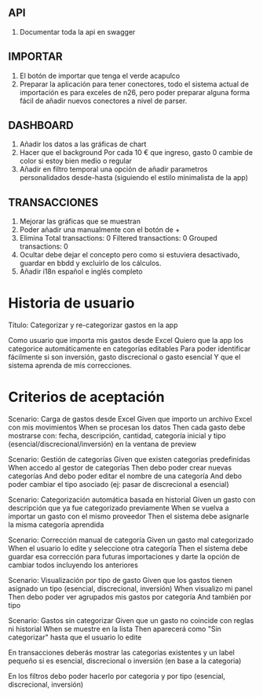 ## API

1. Documentar toda la api en swagger

## IMPORTAR

1. El botón de importar que tenga el verde acapulco
2. Preparar la aplicación para tener conectores, todo el sistema actual de importación es para exceles de n26, pero poder preparar alguna forma fácil de añadir nuevos conectores a nivel de parser.

## DASHBOARD

1. Añadir los datos a las gráficas de chart
2. Hacer que el background Por cada 10 € que ingreso, gasto 0 cambie de color si estoy bien medio o regular
3. Añadir en filtro temporal una opción de añadir parametros personalidados desde-hasta (siguiendo el estilo minimalista de la app)

## TRANSACCIONES

1. Mejorar las gráficas que se muestran
2. Poder añadir una manualmente con el botón de +
3. Elimina Total transactions: 0 Filtered transactions: 0 Grouped transactions: 0
4. Ocultar debe dejar el concepto pero como si estuviera desactivado, guardar en bbdd y excluirlo de los cálculos.
5. Añadir i18n español e inglés completo

# Historia de usuario

Título: Categorizar y re-categorizar gastos en la app

Como usuario que importa mis gastos desde Excel
Quiero que la app los categorice automáticamente en categorías editables
Para poder identificar fácilmente si son inversión, gasto discrecional o gasto esencial
Y que el sistema aprenda de mis correcciones.

# Criterios de aceptación

Scenario: Carga de gastos desde Excel
Given que importo un archivo Excel con mis movimientos
When se procesan los datos
Then cada gasto debe mostrarse con: fecha, descripción, cantidad, categoría inicial y tipo (esencial/discrecional/inversión) en la ventana de preview

Scenario: Gestión de categorías
Given que existen categorías predefinidas
When accedo al gestor de categorías
Then debo poder crear nuevas categorías
And debo poder editar el nombre de una categoría
And debo poder cambiar el tipo asociado (ej: pasar de discrecional a esencial)

Scenario: Categorización automática basada en historial
Given un gasto con descripción que ya fue categorizado previamente
When se vuelva a importar un gasto con el mismo proveedor
Then el sistema debe asignarle la misma categoría aprendida

Scenario: Corrección manual de categoría
Given un gasto mal categorizado
When el usuario lo edite y seleccione otra categoría
Then el sistema debe guardar esa corrección para futuras importaciones y darte la opción de cambiar todos incluyendo los anteriores

Scenario: Visualización por tipo de gasto
Given que los gastos tienen asignado un tipo (esencial, discrecional, inversión)
When visualizo mi panel
Then debo poder ver agrupados mis gastos por categoría
And también por tipo

Scenario: Gastos sin categorizar
Given que un gasto no coincide con reglas ni historial
When se muestre en la lista
Then aparecerá como "Sin categorizar" hasta que el usuario lo edite

En transacciones deberás mostrar las categorias existentes y un label pequeño si es esencial, discrecional o inversión (en base a la categoria)

En los filtros debo poder hacerlo por categoria y por tipo (esencial, discrecional, inversión)
